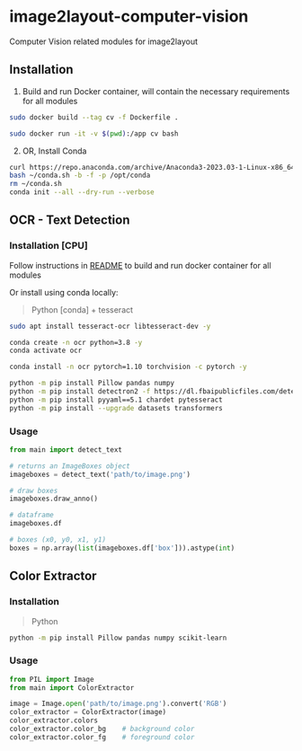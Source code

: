 # image2layout-computer-vision
Computer Vision related modules for image2layout

## Installation

1. Build and run Docker container, will contain the necessary requirements for all modules

```bash
sudo docker build --tag cv -f Dockerfile .

sudo docker run -it -v $(pwd):/app cv bash
```

2. OR, Install Conda

```bash
curl https://repo.anaconda.com/archive/Anaconda3-2023.03-1-Linux-x86_64.sh -o ~/conda.sh
bash ~/conda.sh -b -f -p /opt/conda
rm ~/conda.sh
conda init --all --dry-run --verbose
```


## OCR - Text Detection

### Installation [CPU]

Follow instructions in [README](ocr/README.md) to build and run docker container for all modules

Or install using conda locally:

> Python [conda] + tesseract

```bash
sudo apt install tesseract-ocr libtesseract-dev -y

conda create -n ocr python=3.8 -y
conda activate ocr

conda install -n ocr pytorch=1.10 torchvision -c pytorch -y

python -m pip install Pillow pandas numpy
python -m pip install detectron2 -f https://dl.fbaipublicfiles.com/detectron2/wheels/cpu/torch1.10/index.html
python -m pip install pyyaml==5.1 chardet pytesseract
python -m pip install --upgrade datasets transformers
```

### Usage

```python
from main import detect_text

# returns an ImageBoxes object
imageboxes = detect_text('path/to/image.png')

# draw boxes
imageboxes.draw_anno()

# dataframe
imageboxes.df

# boxes (x0, y0, x1, y1)
boxes = np.array(list(imageboxes.df['box'])).astype(int)

```



## Color Extractor

### Installation

> Python

```bash
python -m pip install Pillow pandas numpy scikit-learn
```

### Usage

```python
from PIL import Image
from main import ColorExtractor

image = Image.open('path/to/image.png').convert('RGB')
color_extractor = ColorExtractor(image)
color_extractor.colors
color_extractor.color_bg    # background color
color_extractor.color_fg    # foreground color
```
